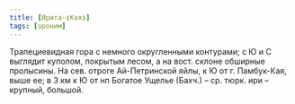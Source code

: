 ```yaml
---
title: [Ирита-❮Кая❯]
tags: [ороним]
---
```


Трапециевидная гора с немного округленными контурами; с Ю и С выглядит куполом,
покрытым лесом, а на вост. склоне обширные пролысины. На сев. отроге
Ай-Петринской яйлы, к Ю от г. Памбук-Кая, выше ее; в 3 км к Ю от нп Богатое
Ущелье (Бахч.) – ср. тюрк. ири – крупный, большой.
